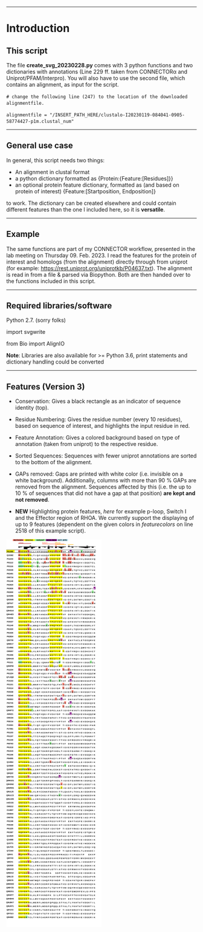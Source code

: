 ___
# Introduction
## This script
The file **create_svg_20230228.py** comes with 3 python functions and two dictionaries with annotations (Line 229 ff. taken from CONNECTORα and Uniprot/PFAM/Interpro).
You will also have to use the second file, which contains an alignment, as input for the script.

`# change the following line (247) to the location of the downloaded alignmentfile.`

`alignmentfile = "/INSERT_PATH_HERE/clustalo-I20230119-084041-0905-58774427-p1m.clustal_num"`	
___
## General use case
In general, this script needs two things: 
* An alignment in clustal format 
* a python dictionary formatted as {Protein:{Feature:\[Residues]}} 
* an optional protein feature dictionary, formatted as (and based on protein of interest) {Feature:[Startposition, Endposition]}

to work. The dictionary can be created elsewhere and could contain different features than the one I included here, so it is **versatile**.

___
## Example
The same functions are part of my CONNECTOR workflow, presented in the lab meeting on Thursday 09. Feb. 2023.
I read the features for the protein of interest and homologs (from the alignment) directly through from uniprot (for example: https://rest.uniprot.org/uniprotkb/P04637.txt).
The alignment is read in from a file & parsed via Biopython. Both are then handed over to the functions included in this script.

___
## Required libraries/software

Python 2.7. (sorry folks)

import svgwrite

from Bio import AlignIO

**Note**: Libraries are also available for >= Python 3.6, print statements and dictionary handling could be converted 

___
## Features (Version 3)

- Conservation: Gives a black rectangle as an indicator of sequence identity (top).

- Residue Numbering: Gives the residue number (every 10 residues), based on sequence of interest, and highlights the input residue in red.

- Feature Annotation: Gives a colored background based on type of annotation (taken from uniprot) to the respective residue.

- Sorted Sequences: Sequences with fewer uniprot annotations are sorted to the bottom of the alignment.

- GAPs removed: Gaps are printed with white color (i.e. invisible on a white background). Additionally, columns with more than 90 % GAPs are removed from the alignment. Sequences affected by this (i.e. the up to 10 % of sequences that did not have a gap at that position) **are kept and not removed**. 

- **NEW** Highlighting protein features, *here* for example p-loop, Switch I and the Effector region of RHOA. We currently support the displaying of up to 9 features (dependent on the given colors in *featurecolors* on line 2518 of this example script).


<img src="https://github.com/tschmenger/Annotate_Alignments/blob/95113b2408eb1d215327ffa2c8dd2667c71556eb/Version3/sequence_20230228.svg?sanitize=true">

